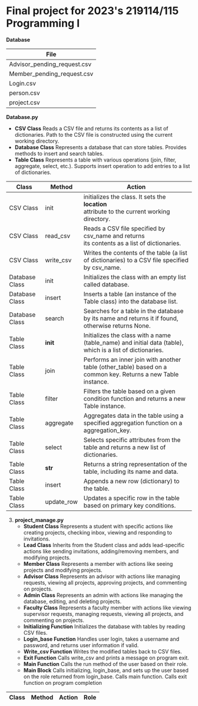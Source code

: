 # Final project for 2023's 219114/115 Programming I
**Database**

| File                        |
|-----------------------------|
| Advisor_pending_request.csv |
| Member_pending_request.csv  |
| Login.csv                   |
| person.csv                  |
| project.csv                 |


**Database.py**
   - **CSV Class**
Reads a CSV file and returns its contents as a list of dictionaries.
Path to the CSV file is constructed using the current working directory.
   - **Database Class**
Represents a database that can store tables.
Provides methods to insert and search tables.
   - **Table Class**
Represents a table with various operations (join, filter, aggregate, select, etc.).
Supports insert operation to add entries to a list of dictionaries.

| Class | Method | Action                                                                                          |
|--|--|-------------------------------------------------------------------------------------------------|
| CSV Class | init | initializes the class. It sets the __location__ <br/>attribute to the current working directory. |
| CSV Class | read_csv | Reads a CSV file specified by csv_name and returns <br/>its contents as a list of dictionaries. |
| CSV Class | write_csv| Writes the contents of the table (a list of dictionaries) to a CSV file specified by csv_name.  |
| Database Class | init | Initializes the class with an empty list called database.                                       |
| Database Class | insert | Inserts a table (an instance of the Table class) into the database list.                        |
| Database Class | search | Searches for a table in the database by its name and returns it if found, otherwise returns None. |
| Table Class | __init__ | Initializes the class with a name (table_name) and initial data (table), which is a list of dictionaries. |
| Table Class | join | Performs an inner join with another table (other_table) based on a common key. Returns a new Table instance. |
| Table Class | filter | Filters the table based on a given condition function and returns a new Table instance.         |
| Table Class | aggregate | Aggregates data in the table using a specified aggregation function on a aggregation_key.       |
| Table Class | select | Selects specific attributes from the table and returns a new list of dictionaries.              |
| Table Class | __str__ | Returns a string representation of the table, including its name and data.                                                                                                |
| Table Class | insert |  Appends a new row (dictionary) to the table.                                                                                                |
| Table Class | update_row | Updates a specific row in the table based on primary key conditions.                                                                                                |


   
3. **project_manage.py**
   - **Student Class**
Represents a student with specific actions like creating projects, checking inbox, viewing and responding to invitations.
    - **Lead Class**
Inherits from the Student class and adds lead-specific actions like sending invitations, adding/removing members, and modifying projects.
    - **Member Class**
Represents a member with actions like seeing projects and modifying projects.
    - **Advisor Class**
Represents an advisor with actions like managing requests, viewing all projects, approving projects, and commenting on projects.
    - **Admin Class**
Represents an admin with actions like managing the database, editing, and deleting projects.
    - **Faculty Class**
Represents a faculty member with actions like viewing supervisor requests, managing requests, viewing all projects, and commenting on projects.
    - **Initializing Function**
Initializes the database with tables by reading CSV files.
    - **Login_base Function**
Handles user login, takes a username and password, and returns user information if valid.
    - **Write_csv Function**
Writes the modified tables back to CSV files.
    - **Exit Function**
Calls write_csv and prints a message on program exit.
    - **Main Function**
Calls the run method of the user based on their role.
    - **Main Block**
Calls initializing, login_base, and sets up the user based on the role returned from login_base.
Calls main function.
Calls exit function on program completion

| Class | Method | Action | Role |
|--|--|--------|---------|

